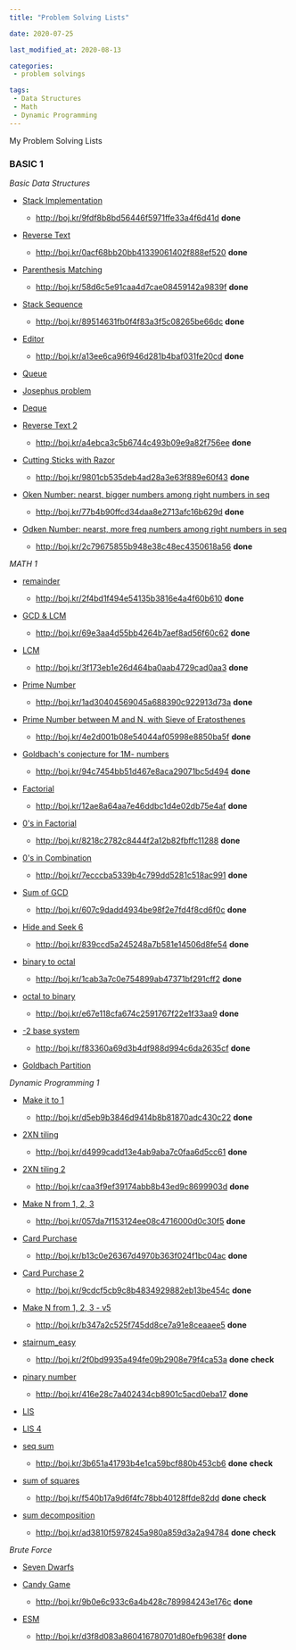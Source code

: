 ```yaml
---
title: "Problem Solving Lists"

date: 2020-07-25

last_modified_at: 2020-08-13

categories:
 - problem solvings 

tags:
 - Data Structures
 - Math
 - Dynamic Programming
---
```



My Problem Solving Lists

### BASIC 1

*Basic Data Structures*
- [Stack Implementation](https://www.acmicpc.net/problem/10828) 
	- <http://boj.kr/9fdf8b8bd56446f5971ffe33a4f6d41d> **done**

- [Reverse Text](https://www.acmicpc.net/problem/9093) 
	- <http://boj.kr/0acf68bb20bb41339061402f888ef520> **done**

- [Parenthesis Matching](https://www.acmicpc.net/problem/9012) 
	- <http://boj.kr/58d6c5e91caa4d7cae08459142a9839f> **done**

- [Stack Sequence](https://www.acmicpc.net/problem/1874) 
	- <http://boj.kr/89514631fb0f4f83a3f5c08265be66dc> **done**

- [Editor](https://www.acmicpc.net/problem/1406) 
	- <http://boj.kr/a13ee6ca96f946d281b4baf031fe20cd> **done**

- [Queue](https://www.acmicpc.net/problem/10845)

- [Josephus problem](https://www.acmicpc.net/problem/1158)

- [Deque](https://www.acmicpc.net/problem/10866)

- [Reverse Text 2](https://www.acmicpc.net/problem/17413)
	- <http://boj.kr/a4ebca3c5b6744c493b09e9a82f756ee> **done**

- [Cutting Sticks with Razor](https://www.acmicpc.net/problem/10799)
	- <http://boj.kr/9801cb535deb4ad28a3e63f889e60f43> **done**

- [Oken Number: nearst, bigger numbers among right numbers in seq](https://www.acmicpc.net/problem/17298)
	- <http://boj.kr/77b4b90ffcd34daa8e2713afc16b629d> **done**

- [Odken Number: nearst, more freq numbers among right numbers in seq](https://www.acmicpc.net/problem/17299)
	- <http://boj.kr/2c79675855b948e38c48ec4350618a56> **done**

*MATH 1*
- [remainder](https://www.acmicpc.net/problem/10430)
	- <http://boj.kr/2f4bd1f494e54135b3816e4a4f60b610> **done**

- [GCD & LCM](https://www.acmicpc.net/problem/2609)
	- <http://boj.kr/69e3aa4d55bb4264b7aef8ad56f60c62> **done**

- [LCM](https://www.acmicpc.net/problem/1934)
	- <http://boj.kr/3f173eb1e26d464ba0aab4729cad0aa3> **done**

- [Prime Number](https://www.acmicpc.net/problem/1978)
	- <http://boj.kr/1ad30404569045a688390c922913d73a> **done**

- [Prime Number between M and N, with Sieve of Eratosthenes](https://www.acmicpc.net/problem/1929)
	- <http://boj.kr/4e2d001b08e54044af05998e8850ba5f> **done**

- [Goldbach's conjecture for 1M- numbers](https://www.acmicpc.net/problem/6588)
	- <http://boj.kr/94c7454bb51d467e8aca29071bc5d494> **done**

- [Factorial](https://www.acmicpc.net/problem/10872)
	- <http://boj.kr/12ae8a64aa7e46ddbc1d4e02db75e4af> **done**

- [0's in Factorial](https://www.acmicpc.net/problem/1676)
	- <http://boj.kr/8218c2782c8444f2a12b82fbffc11288> **done**

- [0's in Combination](https://www.acmicpc.net/problem/2004)
	- <http://boj.kr/7ecccba5339b4c799dd5281c518ac991> **done**

- [Sum of GCD](https://www.acmicpc.net/problem/9613)
	- <http://boj.kr/607c9dadd4934be98f2e7fd4f8cd6f0c> **done**

- [Hide and Seek 6](https://www.acmicpc.net/problem/17087)
	- <http://boj.kr/839ccd5a245248a7b581e14506d8fe54> **done**

- [binary to octal](https://www.acmicpc.net/problem/1373)
	- <http://boj.kr/1cab3a7c0e754899ab47371bf291cff2> **done**

- [octal to binary](https://www.acmicpc.net/problem/1212)
	- <http://boj.kr/e67e118cfa674c2591767f22e1f33aa9> **done**

- [-2 base system](https://www.acmicpc.net/problem/2089)
	- <http://boj.kr/f83360a69d3b4df988d994c6da2635cf> **done**

- [Goldbach Partition](https://www.acmicpc.net/problem/17103) 

*Dynamic Programming 1*
- [Make it to 1](https://www.acmicpc.net/problem/1463)
	- <http://boj.kr/d5eb9b3846d9414b8b81870adc430c22> **done**

- [2XN tiling](https://www.acmicpc.net/problem/11726)
	- <http://boj.kr/d4999cadd13e4ab9aba7c0faa6d5cc61> **done**

- [2XN tiling 2](https://www.acmicpc.net/problem/11727)
	- <http://boj.kr/caa3f9ef39174abb8b43ed9c8699903d> **done**

- [Make N from 1, 2, 3](https://www.acmicpc.net/problem/9095)
	- <http://boj.kr/057da7f153124ee08c4716000d0c30f5> **done**

- [Card Purchase](https://www.acmicpc.net/problem/11052)
	- <http://boj.kr/b13c0e26367d4970b363f024f1bc04ac> **done**

- [Card Purchase 2](https://www.acmicpc.net/problem/16194)
	- <http://boj.kr/9cdcf5cb9c8b4834929882eb13be454c> **done**

- [Make N from 1, 2, 3 - v5](https://www.acmicpc.net/problem/15990)
	- <http://boj.kr/b347a2c525f745dd8ce7a91e8ceaaee5> **done**

- [stairnum_easy](https://www.acmicpc.net/problem/10844)
	- <http://boj.kr/2f0bd9935a494fe09b2908e79f4ca53a> **done** **check**

- [pinary number](https://www.acmicpc.net/problem/2193)
	- <http://boj.kr/416e28c7a402434cb8901c5acd0eba17> **done**
	
- [LIS](https://www.acmicpc.net/problem/11053)

- [LIS 4](https://www.acmicpc.net/problem/14002)

- [seq sum](https://www.acmicpc.net/problem/1912)
	- <http://boj.kr/3b651a41793b4e1ca59bcf880b453cb6> **done** **check**

- [sum of squares](https://www.acmicpc.net/problem/1699)
	- <http://boj.kr/f540b17a9d6f4fc78bb40128ffde82dd> **done** **check**

- [sum decomposition](https://www.acmicpc.net/problem/2225)
	- <http://boj.kr/ad3810f5978245a980a859d3a2a94784> **done** **check**

*Brute Force*
- [Seven Dwarfs](https://www.acmicpc.net/problem/2309)

- [Candy Game](https://www.acmicpc.net/problem/3085)
	- <http://boj.kr/9b0e6c933c6a4b428c789984243e176c> **done**

- [ESM](https://www.acmicpc.net/problem/1476)
	- <http://boj.kr/d3f8d083a860416780701d80efb9638f> **done**


